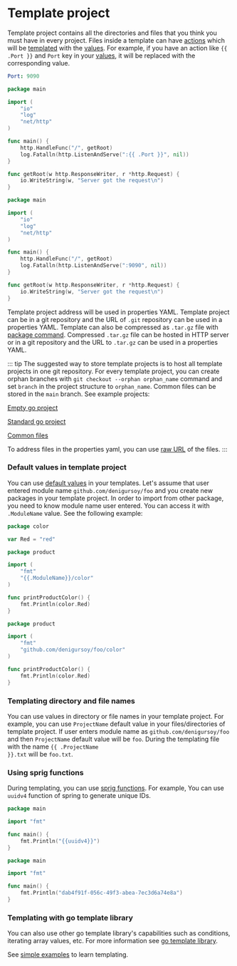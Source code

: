 # Template project

Template project contains all the directories and files that you think you must have in every project. Files inside a
template can have [actions](https://pkg.go.dev/text/template#hdr-Actions) which will
be [templated](https://pkg.go.dev/text/template) with the [values](./values). For example, if you have an action
like <code v-pre>{{ .Port }}</code> and `Port` key in your [values](./values), it will be replaced with the
corresponding value.


<code-group>
<code-block title="Values">

```yaml
Port: 9090
```

</code-block>

<code-block title="Source File">

```go
package main

import (
	"io"
	"log"
	"net/http"
)

func main() {
	http.HandleFunc("/", getRoot)
	log.Fatalln(http.ListenAndServe(":{{ .Port }}", nil))
}

func getRoot(w http.ResponseWriter, r *http.Request) {
	io.WriteString(w, "Server got the request\n")
}
```

</code-block>

<code-block title="Result">

```go
package main

import (
	"io"
	"log"
	"net/http"
)

func main() {
	http.HandleFunc("/", getRoot)
	log.Fatalln(http.ListenAndServe(":9090", nil))
}

func getRoot(w http.ResponseWriter, r *http.Request) {
	io.WriteString(w, "Server got the request\n")
}
```

</code-block>
</code-group>


Template project address will be used in properties YAML. Template project can be in a git repository and the URL
of `.git` repository can be used in a properties YAML. Template can also be compressed as `.tar.gz` file
with [package command](../commands#package). Compressed `.tar.gz` file can be hosted in HTTP server or in a git
repository and the URL to `.tar.gz` can be used in a properties YAML.

::: tip
The suggested way to store template projects is to host all template projects in one git repository. For every template
project, you can create orphan branches with `git checkout --orphan orphan_name` command and set `branch` in the project
structure to `orphan_name`. Common files can be stored in the `main` branch. See example projects:

[Empty go project](https://github.com/denizgursoy/go-touch-projects/tree/empty)

[Standard go project](https://github.com/denizgursoy/go-touch-projects/tree/standard)

[Common files](https://github.com/denizgursoy/go-touch-projects)

To address files in the properties yaml, you can
use [raw URL](https://www.howtogeek.com/wp-content/uploads/csit/2021/11/0ad2a42a.png?trim=1,1&bg-color=000&pad=1,1) of
the files.
:::

### Default values in template project

You can use [default values](./values#default-values) in your templates. Let's assume that user entered module name
`github.com/denigursoy/foo` and you create new packages in your template project. In order to import from other package,
you need to know module name user entered. You can access it with `.ModuleName` value. See the following example:

<code-group>
<code-block title="Target package">

```go
package color

var Red = "red"
```

</code-block>

<code-block title="Source File">

```go
package product

import (
	"fmt"
	"{{.ModuleName}}/color"
)

func printProductColor() {
	fmt.Println(color.Red)
}
```

</code-block>

<code-block title="Result">

```go
package product

import (
	"fmt"
	"github.com/denigursoy/foo/color"
)

func printProductColor() {
	fmt.Println(color.Red)
}
```

</code-block>
</code-group>

### Templating directory and file names

You can use values in directory or file names in your template project. For example, you can use `ProjectName` default
value in your files/directories of template project. If user enters module name as `github.com/denigursoy/foo` and
then `ProjectName` default value will be `foo`. During the templating file with the name <code v-pre>{{ .ProjectName
}}.txt</code> will be `foo.txt`.

### Using sprig functions

During templating, you can use [sprig functions](http://masterminds.github.io/sprig/). For example, You can use `uuidv4`
function of spring to generate unique IDs.

<code-group>
<code-block title="Source File">

```go
package main

import "fmt"

func main() {
	fmt.Println("{{uuidv4}}")
}
```

</code-block>

<code-block title="Result">

```go
package main

import "fmt"

func main() {
	fmt.Println("dab4f91f-056c-49f3-abea-7ec3d6a74e8a")
}
```

</code-block>
</code-group>

### Templating with go template library

You can also use other go template library's capabilities such as conditions, iterating array values, etc. For more
information see [go template library](https://pkg.go.dev/text/template).

See [simple examples](./learn-go-template.md) to learn templating.